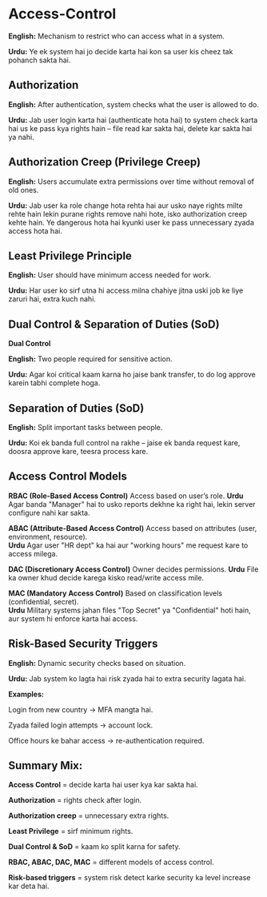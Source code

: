 # Access-Control
**English:** Mechanism to restrict who can access what in a system.

**Urdu:** Ye ek system hai jo decide karta hai kon sa user kis cheez tak pohanch sakta hai.

## Authorization

**English:** After authentication, system checks what the user is allowed to do.

**Urdu:** Jab user login karta hai (authenticate hota hai) to system check karta hai us ke pass kya rights hain – file read kar sakta hai, delete kar sakta hai ya nahi.

## Authorization Creep (Privilege Creep)

**English:** Users accumulate extra permissions over time without removal of old ones.

**Urdu:** Jab user ka role change hota rehta hai aur usko naye rights milte rehte hain lekin purane rights remove nahi hote, isko authorization creep kehte hain. Ye dangerous hota hai kyunki user ke pass unnecessary zyada access hota hai.

## Least Privilege Principle

**English:** User should have minimum access needed for work.

**Urdu:** Har user ko sirf utna hi access milna chahiye jitna uski job ke liye zaruri hai, extra kuch nahi.

## Dual Control & Separation of Duties (SoD)

**Dual Control**

**English:** Two people required for sensitive action.

**Urdu:** Agar koi critical kaam karna ho jaise bank transfer, to do log approve karein tabhi complete hoga.

## Separation of Duties (SoD)

**English:** Split important tasks between people.

**Urdu:** Koi ek banda full control na rakhe – jaise ek banda request kare, doosra approve kare, teesra process kare.

## Access Control Models

 **RBAC (Role-Based Access Control)**	Access based on user’s role.
 **Urdu** Agar banda "Manager" hai to usko reports dekhne ka right hai, lekin server configure nahi kar sakta.

 **ABAC (Attribute-Based Access Control)**	Access based on attributes (user, environment, resource).	
 **Urdu** Agar user "HR dept" ka hai aur "working hours" me request kare to access milega.

 **DAC (Discretionary Access Control)**	Owner decides permissions.
 **Urdu** File ka owner khud decide karega kisko read/write access mile.

 **MAC (Mandatory Access Control)**	Based on classification levels (confidential, secret).	
 **Urdu** Military systems jahan files "Top Secret" ya "Confidential" hoti hain, aur system hi enforce karta hai access.


## Risk-Based Security Triggers

 **English:** Dynamic security checks based on situation.

**Urdu:** Jab system ko lagta hai risk zyada hai to extra security lagata hai.

**Examples:**

Login from new country → MFA mangta hai.

Zyada failed login attempts → account lock.

Office hours ke bahar access → re-authentication required.

## Summary Mix:

**Access Control** = decide karta hai user kya kar sakta hai.

**Authorization** = rights check after login.

**Authorization creep** = unnecessary extra rights.

**Least Privilege** = sirf minimum rights.

**Dual Control & SoD** = kaam ko split karna for safety.

**RBAC, ABAC, DAC, MAC** = different models of access control.

**Risk-based triggers** = system risk detect karke security ka level increase kar deta hai.

